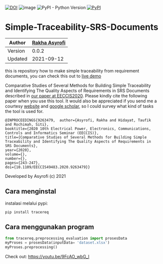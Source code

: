 [![DOI](https://zenodo.org/badge/DOI/10.5281/zenodo.5528405.svg)](https://doi.org/10.5281/zenodo.5528405)
![image](https://visitor-badge.laobi.icu/badge?page_id=asyrofist/Simple-Traceability-SRS-Document) 
![PyPI - Python Version](https://img.shields.io/badge/python-3.7.0-blue.svg)
[![PyPI](https://img.shields.io/badge/pypi-v0.0.2-blue.svg)](https://pypi.org/project/tracereq/)


# Simple-Traceability-SRS-Documents
Author  | [Rakha Asyrofi](https://scholar.google.com/citations?user=WN9T5UUAAAAJ&hl=id&oi=ao)
 -------|-----------
Version | 0.0.2
Updated | 2021-09-12

this is repository how to make simple traceability from requirement documents, 
you can check this out to [live demo](https://wordembed.herokuapp.com/)

Comparative Studies of Several Methods for Building Simple Traceability and Identifying The Quality Aspects of Requirements in SRS Documents described in [our paper at EECCIS2020](https://ieeexplore.ieee.org/document/9263479). Please kindly cite the following paper when you use this tool. It would also be appreciated if you send me a courtesy [website](http://rakha.asyrofi.com/) and [google scholar](https://scholar.google.com/citations?user=WN9T5UUAAAAJ&hl=id&oi=ao), so I could survey what kind of tasks the tool is used for. 
```
@INPROCEEDINGS{9263479,  author={Asyrofi, Rakha and Hidayat, Taufik and Rochimah, Siti},  
booktitle={2020 10th Electrical Power, Electronics, Communications, Controls and Informatics Seminar (EECCIS)},   
title={Comparative Studies of Several Methods for Building Simple Traceability and Identifying The Quality Aspects of Requirements in SRS Documents},   
year={2020},  
volume={},  
number={},  
pages={243-247},  
doi={10.1109/EECCIS49483.2020.9263479}}
```

Developed by Asyrofi (c) 2021

## Cara menginstal

instalasi melalui pypi:

    pip install tracereq


## Cara menggunakan program

```python
from tracereq.preprocessing_evaluation import prosesData
myProses = prosesData(inputData= 'dataset.xlsx')
myProses.preprocessing()
```

Check out: https://youtu.be/9FcAO_wbG_I



